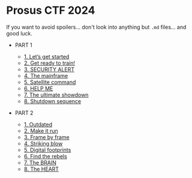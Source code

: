 # Prosus CTF 2024

If you want to avoid spoilers... don't look into anything but `.md` files... and good luck.

- PART 1
  - [1. Let’s get started](01-lets-get-started)
  - [2. Get ready to train!](02-get-ready-to-train)
  - [3. SECURITY ALERT](03-security-alert)
  - [4. The mainframe](04-the-mainframe)
  - [5. Satellite command](05-satellite-command)
  - [6. HELP ME](06-help-me)
  - [7. The ultimate showdown](07-the-ultimate-showdown)
  - [8. Shutdown sequence](08-shutdown-procedure)

- PART 2
  - [1. Outdated](11-outdated)
  - [2. Make it run](12-make-it-run)
  - [3. Frame by frame](13-frame-by-frame)
  - [4. Striking blow](14-striking-blow)
  - [5. Digital footprints](15-digital-footprints)
  - [6. Find the rebels](16-find-the-rebels)
  - [7. The BRAIN](17-the-brain)
  - [8. The HEART](18-the-heart)
